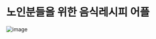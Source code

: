# 노인분들을 위한 음식레시피 어플

![image](https://user-images.githubusercontent.com/77006790/123805901-6b2e1200-d929-11eb-94f7-8335b6949141.png)

